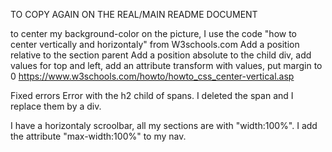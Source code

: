 TO COPY AGAIN ON THE REAL/MAIN README DOCUMENT


to center my background-color on the picture, I use the code "how to center vertically and horizontaly" from W3schools.com 
Add a position relative to the section parent
Add a position absolute to the child div, add values for top and left, add an attribute transform with values, put margin to 0
https://www.w3schools.com/howto/howto_css_center-vertical.asp

Fixed errors
Error with the h2 child of spans. I deleted the span and I replace them by a div.

I have a horizontaly scroolbar, all my sections are with "width:100%". I add the attribute "max-width:100%" to my nav.